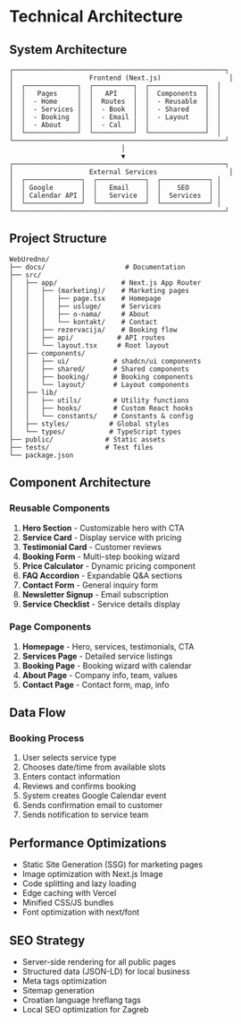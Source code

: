 # Technical Architecture

## System Architecture

```
┌─────────────────────────────────────────────────────┐
│                   Frontend (Next.js)                 │
│  ┌─────────────┐  ┌──────────┐  ┌──────────────┐  │
│  │   Pages     │  │   API    │  │  Components  │  │
│  │  - Home     │  │  Routes  │  │  - Reusable  │  │
│  │  - Services │  │  - Book  │  │  - Shared    │  │
│  │  - Booking  │  │  - Email │  │  - Layout    │  │
│  │  - About    │  │  - Cal   │  │              │  │
│  └─────────────┘  └──────────┘  └──────────────┘  │
└─────────────────────────────────────────────────────┘
                            │
                            ▼
┌─────────────────────────────────────────────────────┐
│                   External Services                  │
│  ┌──────────────┐  ┌────────────┐  ┌────────────┐ │
│  │ Google       │  │   Email    │  │    SEO     │ │
│  │ Calendar API │  │   Service  │  │  Services  │ │
│  └──────────────┘  └────────────┘  └────────────┘ │
└─────────────────────────────────────────────────────┘
```

## Project Structure

```
WebUredno/
├── docs/                    # Documentation
├── src/
│   ├── app/                # Next.js App Router
│   │   ├── (marketing)/    # Marketing pages
│   │   │   ├── page.tsx    # Homepage
│   │   │   ├── usluge/     # Services
│   │   │   ├── o-nama/     # About
│   │   │   └── kontakt/    # Contact
│   │   ├── rezervacija/    # Booking flow
│   │   ├── api/           # API routes
│   │   └── layout.tsx     # Root layout
│   ├── components/
│   │   ├── ui/           # shadcn/ui components
│   │   ├── shared/       # Shared components
│   │   ├── booking/      # Booking components
│   │   └── layout/       # Layout components
│   ├── lib/
│   │   ├── utils/        # Utility functions
│   │   ├── hooks/        # Custom React hooks
│   │   └── constants/    # Constants & config
│   ├── styles/          # Global styles
│   └── types/           # TypeScript types
├── public/             # Static assets
├── tests/              # Test files
└── package.json

```

## Component Architecture

### Reusable Components
1. **Hero Section** - Customizable hero with CTA
2. **Service Card** - Display service with pricing
3. **Testimonial Card** - Customer reviews
4. **Booking Form** - Multi-step booking wizard
5. **Price Calculator** - Dynamic pricing component
6. **FAQ Accordion** - Expandable Q&A sections
7. **Contact Form** - General inquiry form
8. **Newsletter Signup** - Email subscription
9. **Service Checklist** - Service details display

### Page Components
1. **Homepage** - Hero, services, testimonials, CTA
2. **Services Page** - Detailed service listings
3. **Booking Page** - Booking wizard with calendar
4. **About Page** - Company info, team, values
5. **Contact Page** - Contact form, map, info

## Data Flow

### Booking Process
1. User selects service type
2. Chooses date/time from available slots
3. Enters contact information
4. Reviews and confirms booking
5. System creates Google Calendar event
6. Sends confirmation email to customer
7. Sends notification to service team

## Performance Optimizations
- Static Site Generation (SSG) for marketing pages
- Image optimization with Next.js Image
- Code splitting and lazy loading
- Edge caching with Vercel
- Minified CSS/JS bundles
- Font optimization with next/font

## SEO Strategy
- Server-side rendering for all public pages
- Structured data (JSON-LD) for local business
- Meta tags optimization
- Sitemap generation
- Croatian language hreflang tags
- Local SEO optimization for Zagreb